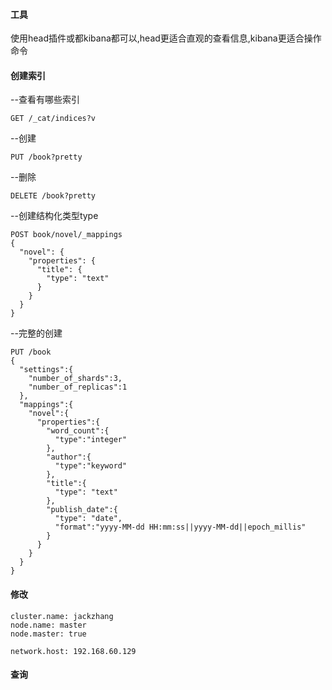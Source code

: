 #### 工具

使用head插件或都kibana都可以,head更适合直观的查看信息,kibana更适合操作命令


#### 创建索引

--查看有哪些索引
````
GET /_cat/indices?v 
````
--创建
````
PUT /book?pretty
````

--删除
````
DELETE /book?pretty

````

--创建结构化类型type
````
POST book/novel/_mappings
{
  "novel": {
    "properties": {
      "title": {
        "type": "text"
      }
    }
  }
}
````

--完整的创建

````
PUT /book
{
  "settings":{
    "number_of_shards":3,
    "number_of_replicas":1
  },
  "mappings":{
    "novel":{
      "properties":{
        "word_count":{
          "type":"integer"
        },
        "author":{
          "type":"keyword"
        },
        "title":{
          "type": "text"
        },
        "publish_date":{
          "type": "date",
          "format":"yyyy-MM-dd HH:mm:ss||yyyy-MM-dd||epoch_millis"
        }
      }
    }
  }
}

````


#### 修改



````
cluster.name: jackzhang
node.name: master
node.master: true

network.host: 192.168.60.129
````


#### 查询


